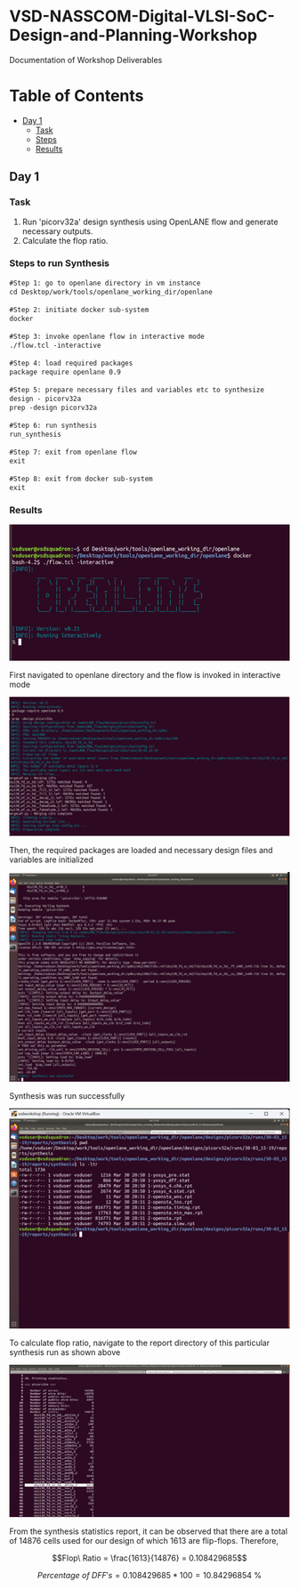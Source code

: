 # VSD-NASSCOM-Digital-VLSI-SoC-Design-and-Planning-Workshop
Documentation of Workshop Deliverables

# Table of Contents
- [Day 1](##Day1)
    - [Task](###Task)
    - [Steps](###StepstorunSynthesis)
    - [Results](###Results) 

   
## Day 1
### Task
1. Run 'picorv32a' design synthesis using OpenLANE flow and generate necessary outputs.
2. Calculate the flop ratio.

### Steps to run Synthesis
````
#Step 1: go to openlane directory in vm instance
cd Desktop/work/tools/openlane_working_dir/openlane 

#Step 2: initiate docker sub-system
docker

#Step 3: invoke openlane flow in interactive mode
./flow.tcl -interactive

#Step 4: load required packages 
package require openlane 0.9

#Step 5: prepare necessary files and variables etc to synthesize design - picorv32a
prep -design picorv32a

#Step 6: run synthesis
run_synthesis

#Step 7: exit from openlane flow
exit

#Step 8: exit from docker sub-system
exit
````

### Results
![1](https://github.com/SanHtet-Sanpai/VSD-NASSCOM-Digital-VLSI-SoC-Design-and-Planning-Workshop/blob/main/Day%201/day%201_1.png)

First navigated to openlane directory and the flow is invoked in interactive mode

![2](https://github.com/SanHtet-Sanpai/VSD-NASSCOM-Digital-VLSI-SoC-Design-and-Planning-Workshop/blob/main/Day%201/day%201_2.png)

Then, the required packages are loaded and necessary design files and variables are initialized

![3](https://github.com/SanHtet-Sanpai/VSD-NASSCOM-Digital-VLSI-SoC-Design-and-Planning-Workshop/blob/main/Day%201/day%201_3.png)

Synthesis was run successfully

![4](https://github.com/SanHtet-Sanpai/VSD-NASSCOM-Digital-VLSI-SoC-Design-and-Planning-Workshop/blob/main/Day%201/day%201_4.png)

To calculate flop ratio, navigate to the report directory of this particular synthesis run as shown above

![5](https://github.com/SanHtet-Sanpai/VSD-NASSCOM-Digital-VLSI-SoC-Design-and-Planning-Workshop/blob/main/Day%201/day%201_5.png)

From the synthesis statistics report, it can be observed that there are a total of 14876 cells used for our design of which 1613 are flip-flops. 
Therefore, 

```math
Flop\ Ratio = \frac{1613}{14876} = 0.108429685
```
```math
Percentage\ of\ DFF's = 0.108429685 * 100 = 10.84296854\ \%
```



